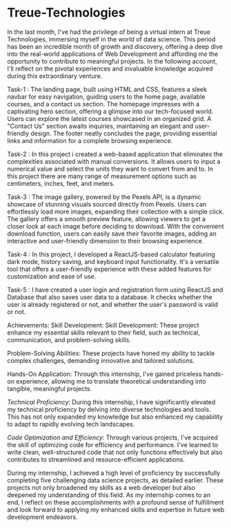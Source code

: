 # Treue-Technologies

In the last month, I've had the privilege of being a virtual intern at Treue Technologies, immersing myself in the world of data science. This period has been an incredible month of growth and discovery, offering a deep dive into the real-world applications of Web Development and affording me the opportunity to contribute to meaningful projects. In the following account, I'll reflect on the pivotal experiences and invaluable knowledge acquired during this extraordinary venture.

Task-1 : The landing page, built using HTML and CSS, features a sleek navbar for easy navigation, guiding users to the home page, available courses, and a contact us section. The     homepage impresses with a captivating hero section, offering a glimpse into our tech-focused world. Users can explore the latest courses showcased in an organized grid. A "Contact Us" section awaits inquiries, maintaining an elegant and user-friendly design. The footer neatly concludes the page, providing essential links and information for a complete browsing experience.

Task-2 : In this project i created a web-based application that eliminates the complexities associated with manual conversions. It allows users to input a numerical value and select the units they want to convert from and to. In this project there are many range of measurement options such as centimeters, inches, feet, and meters.

Task-3 : The image gallery, powered by the Pexels API, is a dynamic showcase of stunning visuals sourced directly from Pexels. Users can effortlessly load more images, expanding their collection with a simple click. The gallery offers a smooth preview feature, allowing viewers to get a closer look at each image before deciding to download. With the convenient download function, users can easily save their favorite images, adding an interactive and user-friendly dimension to their browsing experience.

Task-4 : In this project, I developed a ReactJS-based calculator featuring dark mode, history saving, and keyboard input functionality. It's a versatile tool that offers a user-friendly experience with these added features for customization and ease of use.

Task-5 :  I have created a user login and registration form using ReactJS and Database that also saves user data to a database. It checks whether the user is already registered or not, and whether the user's password is valid or not.

Achievements:
Skill Development: Skill Development: These project enhance my essential skills relevant to their field, such as technical, communication, and problem-solving skills.

Problem-Solving Abilities: These projects have honed my ability to tackle complex challenges, demanding innovative and tailored solutions.

Hands-On Application: Through this internship, I've gained priceless hands-on experience, allowing me to translate theoretical understanding into tangible, meaningful projects.

*Technical Proficiency*: During this internship, I have significantly elevated my technical proficiency by delving into diverse technologies and tools. This has not only expanded my knowledge but also enhanced my capability to adapt to rapidly evolving tech landscapes.

*Code Optimization and Efficiency*: Through various projects, I've acquired the skill of optimizing code for efficiency and performance. I've learned to write clean, well-structured code that not only functions effectively but also contributes to streamlined and resource-efficient applications.

During my internship, I achieved a high level of proficiency by successfully completing five challenging data science projects, as detailed earlier. These projects not only broadened my skills as a web developer but also deepened my understanding of this field. As my internship comes to an end, I reflect on these accomplishments with a profound sense of fulfillment and look forward to applying my enhanced skills and expertise in future web development endeavors.
